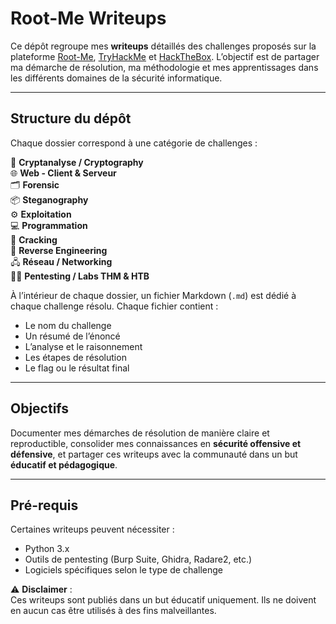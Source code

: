 # Root-Me Writeups

Ce dépôt regroupe mes **writeups** détaillés des challenges proposés sur la plateforme [Root-Me](https://www.root-me.org/), [TryHackMe](https://tryhackme.com/) et [HackTheBox](https://www.hackthebox.eu/).
L’objectif est de partager ma démarche de résolution, ma méthodologie et mes apprentissages dans les différents domaines de la sécurité informatique.

---

## Structure du dépôt

Chaque dossier correspond à une catégorie de challenges : 

  🔐 **Cryptanalyse / Cryptography**  
  🌐 **Web - Client & Serveur**  
  🗂️ **Forensic**  
  📦 **Steganography**  
  ⚙️ **Exploitation**  
  💻 **Programmation**  
  🧩 **Cracking**  
  🔎 **Reverse Engineering**  
  🖧 **Réseau / Networking**  
  🏴‍☠️ **Pentesting / Labs THM & HTB**

À l’intérieur de chaque dossier, un fichier Markdown (`.md`) est dédié à chaque challenge résolu. Chaque fichier contient :  
- Le nom du challenge  
- Un résumé de l’énoncé  
- L’analyse et le raisonnement  
- Les étapes de résolution  
- Le flag ou le résultat final  

---

## Objectifs

Documenter mes démarches de résolution de manière claire et reproductible, consolider mes connaissances en **sécurité offensive et défensive**, et partager ces writeups avec la communauté dans un but **éducatif et pédagogique**.

---

## Pré-requis

Certaines writeups peuvent nécessiter :  
- Python 3.x  
- Outils de pentesting (Burp Suite, Ghidra, Radare2, etc.)  
- Logiciels spécifiques selon le type de challenge  

⚠️ **Disclaimer** :  
Ces writeups sont publiés dans un but éducatif uniquement. Ils ne doivent en aucun cas être utilisés à des fins malveillantes.
